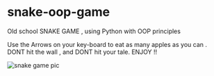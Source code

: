 # snake-oop-game
Old school SNAKE GAME , using Python with OOP principles


Use the Arrows on your key-board to eat as many apples as you can .
DONT hit the wall , and DONT hit your tale.
ENJOY !!

![snake game pic](https://user-images.githubusercontent.com/89076900/137345613-e58f3de3-6cf0-4f6d-9a0f-37c54ea3d6cd.jpg)
